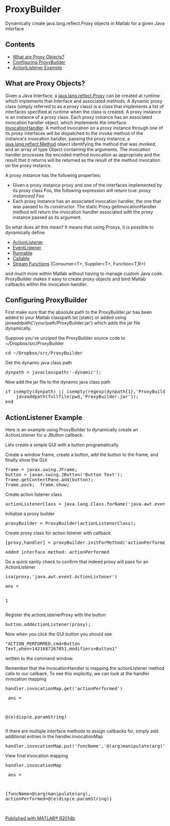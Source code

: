 # ProxyBuilder
Dynamically create java.lang.reflect.Proxy objects in Matlab for a given Java interface 

<html>
    <head>
      <meta http-equiv="Content-Type" content="text/html; charset=utf-8">
      <link rel="stylesheet" type="text/css" href="README.css">
  <meta name="generator" content="MATLAB 8.4"><link rel="schema.DC" href="http://purl.org/dc/elements/1.1/"><meta name="DC.date" content="2015-01-19"><meta name="DC.source" content="ProxyObjects.m">
  </head><body><div class="content"><h2>Contents</h2><div><ul><li><a href="#1">What are Proxy Objects?</a></li><li><a href="#2">Configuring ProxyBuilder</a></li><li><a href="#5">ActionListener Example</a></li></ul></div><h2>What are Proxy Objects?<a name="1"></a></h2><p>Given a Java Interface, a <a href="http://docs.oracle.com/javase/8/docs/api/java/lang/reflect/Proxy.html">java.lang.reflect.Proxy</a> can be created at runtime which implements that Interface and associated methods. A dynamic proxy class (simply referred to as a proxy class) is a class that implements a list of interfaces specified at runtime when the class is created. A proxy instance is an instance of a proxy class. Each proxy instance has an associated invocation handler object, which implements the interface <a href="http://docs.oracle.com/javase/8/docs/api/java/lang/reflect/InvocationHandler.html">InvocationHandler</a>. A method invocation on a proxy instance through one of its proxy interfaces will be dispatched to the invoke method of the instance's invocation handler, passing the proxy instance, a <a href="http://docs.oracle.com/javase/8/docs/api/java/lang/reflect/Method.html">java.lang.reflect.Method</a> object identifying the method that was invoked, and an array of type Object containing the arguments. The invocation handler processes the encoded method invocation as appropriate and the result that it returns will be returned as the result of the method invocation on the proxy instance.</p><p>A proxy instance has the following properties:</p><div><ul><li>Given a proxy instance proxy and one of the interfaces implemented by its proxy class Foo, the following expression will return true: <i>proxy</i> <i>instanceof</i> <i>Foo</i></li><li>Each proxy instance has an associated invocation handler, the one that was passed to its constructor. The static Proxy.getInvocationHandler method will return the invocation handler associated with the proxy instance passed as its argument.</li></ul></div><p>So what does all this mean?  It means that using Proxys, it is possible to dynamically define</p><div><ul><li><a href="http://docs.oracle.com/javase/8/docs/api/java/awt/event/ActionListener.html">ActionListener</a></li><li><a href="http://docs.oracle.com/javase/8/docs/api/java/util/EventListener.html">EventListener</a></li><li><a href="http://docs.oracle.com/javase/8/docs/api/java/lang/Runnable.html">Runnable</a></li><li><a href="http://docs.oracle.com/javase/8/docs/api/java/util/concurrent/Callable.html">Callable</a></li><li><a href="http://docs.oracle.com/javase/8/docs/api/java/util/function/package-summary.html">Stream Functions</a> (Consumer&lt;T&gt;, Supplier&lt;T&gt;, Function&lt;T,R&gt;)</li></ul></div><p>and much more within Matlab without having to manage custom Java code.  ProxyBuilder makes it easy to create proxy objects and bind Matlab callbacks within the invocation handler.</p><h2>Configuring ProxyBuilder<a name="2"></a></h2><p>First make sure that the absolute path to the ProxyBuilder.jar has been added to your Matlab classpath.txt (static) or added using javaaddpath('/your/path/ProxyBuilder.jar') which adds the jar file dynamically.</p><p>Suppose you've unziped the ProxyBuilder source code to ~/Dropbox/src/ProxyBuilder</p><pre class="codeinput">cd <span class="string">~/Dropbox/src/ProxyBuilder</span>
</pre><p>Get the dynamic java class path</p><pre class="codeinput">dynpath = javaclasspath(<span class="string">'-dynamic'</span>);
</pre><p>Now add the jar file to the dynamic java class path</p><pre class="codeinput"><span class="keyword">if</span> isempty(dynpath) || isempty(regexp(dynpath{1},<span class="string">'ProxyBuilder.jar'</span>));
    javaaddpath(fullfile(pwd,<span class="string">'ProxyBuilder.jar'</span>));
<span class="keyword">end</span>
</pre><h2>ActionListener Example<a name="5"></a></h2><p>Here is an example using ProxyBuilder to dynamically create an ActionListener for a JButton callback.</p><p>Lets create a simple GUI with a button programatically.</p><p>Create a window frame, create a button, add the button to the frame, and finally show the GUI</p><pre class="codeinput">frame = javax.swing.JFrame;
button = javax.swing.JButton(<span class="string">'Button Text'</span>);
frame.getContentPane.add(button);
frame.pack;  frame.show;
</pre><p>Create action listener class</p><pre class="codeinput">actionListenerClass = java.lang.Class.forName(<span class="string">'java.awt.event.ActionListener'</span>);
</pre><p>Initialize a proxy builder</p><pre class="codeinput">proxyBuilder = ProxyBuilder(actionListenerClass);
</pre><p>Create proxy class for action listener with callback</p><pre class="codeinput">[proxy,handler] = proxyBuilder.initForMethod(<span class="string">'actionPerformed'</span>,<span class="string">'@(e)disp(e.paramString)'</span>);
</pre><pre class="codeoutput">added interface method: actionPerformed
</pre><p>Do a quick sanity check to confirm that indeed proxy will pass for an ActionListener</p><pre class="codeinput">isa(proxy,<span class="string">'java.awt.event.ActionListener'</span>)
</pre><pre class="codeoutput">
ans =

   1
</pre><p>Register the actionListenerProxy with the button</p><pre class="codeinput">button.addActionListener(proxy);
</pre><p>Now when you click the GUI button you should see</p><pre>"ACTION_PERFORMED,cmd=Button Text,when=1421687267051,modifiers=Button1"</pre><p>written to the command window.</p><p>Remember that the InvocationHandler is mapping the actionListener method calls to our callback.  To see this explicitly, we can look at the handler invocation mapping</p><pre class="codeinput">handler.invocationMap.get(<span class="string">'actionPerformed'</span>)
</pre><pre class="codeoutput">
ans =

@(e)disp(e.paramString)
</pre><p>If there are multiple interface methods to assign callbacks for, simply add additional entries in the handler.invocationMap</p><pre class="codeinput">handler.invocationMap.put(<span class="string">'funcName'</span>,<span class="string">'@(arg)manipulate(arg)'</span>);
</pre><p>View final invocation mapping</p><pre class="codeinput">handler.invocationMap
</pre><pre class="codeoutput"> 
ans =
 
{funcName=@(arg)manipulate(arg), actionPerformed=@(e)disp(e.paramString)}
</pre><p class="footer"><br><a href="http://www.mathworks.com/products/matlab/">Published with MATLAB&reg; R2014b</a><br></p></div>
</body></html>
